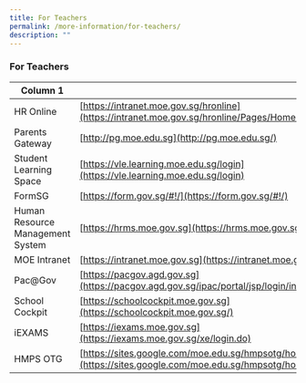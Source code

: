 ```yaml
---
title: For Teachers
permalink: /more-information/for-teachers/
description: ""
---
```

### **For Teachers**

| Column 1 | | 
| -------- | -------- | 
| HR Online     | [https://intranet.moe.gov.sg/hronline](https://intranet.moe.gov.sg/hronline/Pages/Home.aspx)    |
| Parents Gateway | [http://pg.moe.edu.sg](http://pg.moe.edu.sg/) |
| Student Learning Space | [https://vle.learning.moe.edu.sg/login](https://vle.learning.moe.edu.sg/login) | 
| FormSG | [https://form.gov.sg/#!/](https://form.gov.sg/#!/) |
| Human Resource Management System | [https://hrms.moe.gov.sg](https://hrms.moe.gov.sg/) | 
| MOE Intranet | [https://intranet.moe.gov.sg](https://intranet.moe.gov.sg/) |
| Pac@Gov | [https://pacgov.agd.gov.sg](https://pacgov.agd.gov.sg/ipac/portal/jsp/login/index1.jsp) |
| School Cockpit | [https://schoolcockpit.moe.gov.sg](https://schoolcockpit.moe.gov.sg/) |
| iEXAMS | [https://iexams.moe.gov.sg](https://iexams.moe.gov.sg/xe/login.do) |
| HMPS OTG | [https://sites.google.com/moe.edu.sg/hmpsotg/home](https://sites.google.com/moe.edu.sg/hmpsotg/home) |
